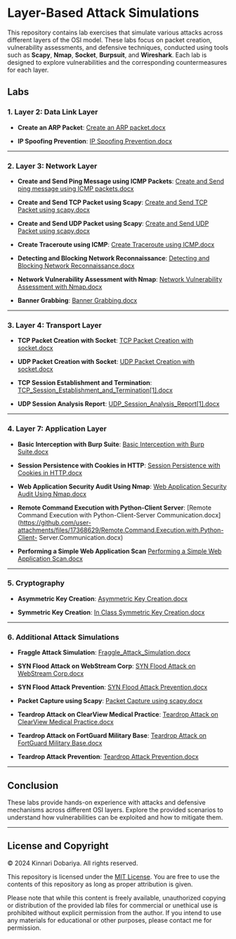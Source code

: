 # Layer-Based Attack Simulations

This repository contains lab exercises that simulate various attacks across different layers of the OSI model. These labs focus on packet creation, vulnerability assessments, and defensive techniques, conducted using tools such as **Scapy**, **Nmap**, **Socket**, **Burpsuit**, and **Wireshark**. Each lab is designed to explore vulnerabilities and the corresponding countermeasures for each layer.

## Labs

### 1. Layer 2: Data Link Layer

- **Create an ARP Packet**:
  [Create an ARP packet.docx](https://github.com/user-attachments/files/17368454/Create.an.ARP.packet.docx)
  
- **IP Spoofing Prevention**:
  [IP Spoofing Prevention.docx](https://github.com/user-attachments/files/17368455/IP.Spoofing.Prevention.docx)
  
---

### 2. Layer 3: Network Layer

- **Create and Send Ping Message using ICMP Packets**:
  [Create and Send ping message using ICMP packets.docx](https://github.com/user-attachments/files/17368402/Create.and.Send.ping.message.using.ICMP.packets.docx)
  
- **Create and Send TCP Packet using Scapy**:
  [Create and Send TCP Packet using scapy.docx](https://github.com/user-attachments/files/17368401/Create.and.Send.TCP.Packet.using.scapy.docx)

- **Create and Send UDP Packet using Scapy**:
  [Create and Send UDP Packet using scapy.docx](https://github.com/user-attachments/files/17368404/Create.and.Send.UDP.Packet.using.scapy.docx)

- **Create Traceroute using ICMP**:
  [Create Traceroute using ICMP.docx](https://github.com/user-attachments/files/17368405/Create.Traceroute.using.ICMP.docx)

- **Detecting and Blocking Network Reconnaissance**:
  [Detecting and Blocking Network Reconnaissance.docx](https://github.com/user-attachments/files/17368400/Detecting.and.Blocking.Network.Reconnaissance.docx)
  
- **Network Vulnerability Assessment with Nmap**:
  [Network Vulnerability Assessment with Nmap.docx](https://github.com/user-attachments/files/17368403/Network.Vulnerability.Assessment.with.Nmap.docx)

- **Banner Grabbing**:
[Banner Grabbing.docx](https://github.com/user-attachments/files/17368626/Banner.Grabbing.docx)


---

### 3. Layer 4: Transport Layer

- **TCP Packet Creation with Socket**:
  [TCP Packet Creation with socket.docx](https://github.com/user-attachments/files/17368399/TCP.Packet.Creation.with.socket.docx)

- **UDP Packet Creation with Socket**:
  [UDP Packet Creation with socket.docx](https://github.com/user-attachments/files/17368406/UDP.Packet.Creation.with.socket.docx)

- **TCP Session Establishment and Termination**:
  [TCP_Session_Establishment_and_Termination[1].docx](https://github.com/user-attachments/files/17368457/TCP_Session_Establishment_and_Termination.1.docx)
  
- **UDP Session Analysis Report**:
  [UDP_Session_Analysis_Report[1].docx](https://github.com/user-attachments/files/17368458/UDP_Session_Analysis_Report.1.docx)


---

### 4. Layer 7: Application Layer

- **Basic Interception with Burp Suite**:
  [Basic Interception with Burp Suite.docx](https://github.com/user-attachments/files/17368407/Basic.Interception.with.Burp.Suite.docx)

- **Session Persistence with Cookies in HTTP**:
  [Session Persistence with Cookies in HTTP.docx](https://github.com/user-attachments/files/17368456/Session.Persistence.with.Cookies.in.HTTP.docx)
 
- **Web Application Security Audit Using Nmap**:
  [Web Application Security Audit Using Nmap.docx](https://github.com/user-attachments/files/17368464/Web.Application.Security.Audit.Using.Nmap.docx)

- **Remote Command Execution with Python-Client Server**:
  [Remote Command Execution with Python-Client-Server Communication.docx](https://github.com/user-attachments/files/17368629/Remote.Command.Execution.with.Python-Client- 
  Server.Communication.docx)
  
- **Performing a Simple Web Application Scan**
  [Performing a Simple Web Application Scan.docx](https://github.com/user-attachments/files/17368628/Performing.a.Simple.Web.Application.Scan.docx)


---
### 5. Cryptography

- **Asymmetric Key Creation**:
  [Asymmetric Key Creation.docx](https://github.com/user-attachments/files/17368625/Asymmetric.Key.Creation.docx)

- **Symmetric Key Creation**:
  [In Class Symmetric Key Creation.docx](https://github.com/user-attachments/files/17368627/In.Class.Symmetric.Key.Creation.docx)


---
### 6. Additional Attack Simulations

- **Fraggle Attack Simulation**:
  [Fraggle_Attack_Simulation.docx](https://github.com/user-attachments/files/17368408/Fraggle_Attack_Simulation.docx)

- **SYN Flood Attack on WebStream Corp**:
  [SYN Flood Attack on WebStream Corp.docx](https://github.com/user-attachments/files/17368409/SYN.Flood.Attack.on.WebStream.Corp.docx)

- **SYN Flood Attack Prevention**:
  [SYN Flood Attack Prevention.docx](https://github.com/user-attachments/files/17368398/SYN.Flood.Attack.Prevention.docx)

- **Packet Capture using Scapy**:
  [Packet Capture using scapy.docx](https://github.com/user-attachments/files/17368397/Packet.Capture.using.scapy.docx)

- **Teardrop Attack on ClearView Medical Practice**:
  [Teardrop Attack on ClearView Medical Practice.docx](https://github.com/user-attachments/files/17368638/Teardrop.Attack.on.ClearView.Medical.Practice.docx)

- **Teardrop Attack on FortGuard Military Base**:
  [Teardrop Attack on FortGuard Military Base.docx](https://github.com/user-attachments/files/17368639/Teardrop.Attack.on.FortGuard.Military.Base.docx)

- **Teardrop Attack Prevention**:
  [Teardrop Attack Prevention.docx](https://github.com/user-attachments/files/17368640/Teardrop.Attack.Prevention.docx)



---

## Conclusion

These labs provide hands-on experience with attacks and defensive mechanisms across different OSI layers. Explore the provided scenarios to understand how vulnerabilities can be exploited and how to mitigate them.

---

## License and Copyright

© 2024 Kinnari Dobariya. All rights reserved.

This repository is licensed under the [MIT License](https://opensource.org/licenses/MIT). You are free to use the contents of this repository as long as proper attribution is given. 

Please note that while this content is freely available, unauthorized copying or distribution of the provided lab files for commercial or unethical use is prohibited without explicit permission from the author. If you intend to use any materials for educational or other purposes, please contact me for permission.




